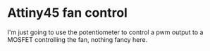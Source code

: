 # Attiny45 fan control #

I'm just going to use the potentiometer to control a pwm output to a MOSFET controlling the fan, nothing fancy here.
